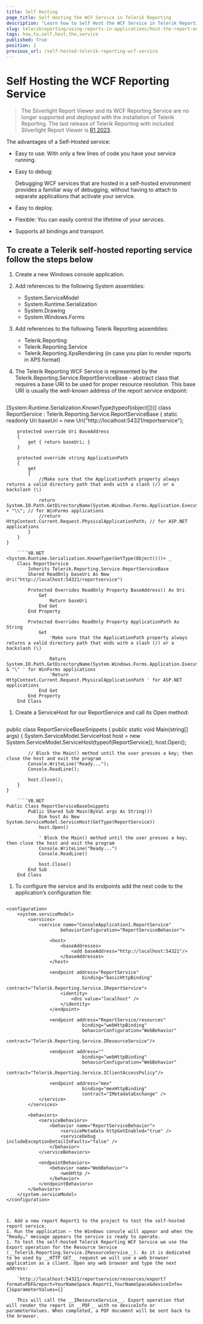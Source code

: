 ```yaml
---
title: Self Hosting
page_title: Self Hosting the WCF Service in Telerik Reporting
description: "Learn how to Self Host the WCF Service in Telerik Reporting."
slug: telerikreporting/using-reports-in-applications/host-the-report-engine-remotely/telerik-reporting-wcf-service/how-to-self-host-the-service
tags: how,to,self,host,the,service
published: True
position: 2
previous_url: /self-hosted-telerik-reporting-wcf-service
---
```


# Self Hosting the WCF Reporting Service

> The Silverlight Report Viewer and its WCF Reporting Service are no longer supported and deployed with the installation of Telerik Reporting. The last release of Telerik Reporting with included Silverlight Report Viewer is [R1 2023](https://www.telerik.com/support/whats-new/reporting/release-history/progress-telerik-reporting-r1-2023-17-0-23-118).

The advantages of a Self-Hosted service:

* Easy to use: With only a few lines of code you have your service running.
* Easy to debug:

	Debugging WCF services that are hosted in a self-hosted environment provides a familiar way of debugging, without having to attach to separate applications that activate your service.

* Easy to deploy.
* Flexible: You can easily control the lifetime of your services.
* Supports all bindings and transport.

## To create a Telerik self-hosted reporting service follow the steps below

1. Create a new Windows console application.
1. Add references to the following System assemblies:

	+ System.ServiceModel
	+ System.Runtime.Serialization
	+ System.Drawing
	+ System.Windows.Forms

1. Add references to the following Telerik Reporting assemblies:

	+ Telerik.Reporting
	+ Telerik.Reporting.Service
	+ Telerik.Reporting.XpsRendering (in case you plan to render reports in XPS format)

1. The Telerik Reporting WCF Service is represented by the Telerik.Reporting.Service.ReportServiceBase - abstract class that requires a base URI to be used for proper resource resolution. This base URI is usually the well-known address of the report service endpoint:

	````C#
[System.Runtime.Serialization.KnownType(typeof(object[]))]
	class ReportService : Telerik.Reporting.Service.ReportServiceBase
	{
		static readonly Uri baseUri = new Uri("http://localhost:54321/reportservice");

		protected override Uri BaseAddress
		{
			get { return baseUri; }
		}

		protected override string ApplicationPath
		{
			get
			{
				//Make sure that the ApplicationPath property always returns a valid directory path that ends with a slash (/) or a backslash (\)

				return System.IO.Path.GetDirectoryName(System.Windows.Forms.Application.ExecutablePath) + "\\"; // for WinForms applications
				//return HttpContext.Current.Request.PhysicalApplicationPath; // for ASP.NET applications
			}
		}
	}
````
	````VB.NET
<System.Runtime.Serialization.KnownType(GetType(Object()))> _
	Class ReportService
		Inherits Telerik.Reporting.Service.ReportServiceBase
		Shared ReadOnly baseUri As New Uri("http://localhost:54321/reportservice")

		Protected Overrides ReadOnly Property BaseAddress() As Uri
			Get
				Return baseUri
			End Get
		End Property

		Protected Overrides ReadOnly Property ApplicationPath As String
			Get
				'Make sure that the ApplicationPath property always returns a valid directory path that ends with a slash (/) or a backslash (\)

				Return System.IO.Path.GetDirectoryName(System.Windows.Forms.Application.ExecutablePath) & "\" ' for WinForms applications
				'Return HttpContext.Current.Request.PhysicalApplicationPath ' for ASP.NET applications
			End Get
		End Property
	End Class
````


1. Create a ServiceHost for our ReportService and call its Open method:

	````C#
public class ReportServiceBaseSnippets
	{
		public static void Main(string[] args)
		{
			System.ServiceModel.ServiceHost host = new System.ServiceModel.ServiceHost(typeof(ReportService));
			host.Open();

			// Block the Main() method until the user presses a key; then close the host and exit the program
			Console.WriteLine("Ready...");
			Console.ReadLine();

			host.Close();
		}
	}
````
	````VB.NET
Public Class ReportServiceBaseSnippets
		Public Shared Sub Main(ByVal args As String())
			Dim host As New System.ServiceModel.ServiceHost(GetType(ReportService))
			host.Open()

			' Block the Main() method until the user presses a key; then close the host and exit the program
			Console.WriteLine("Ready...")
			Console.ReadLine()

			host.Close()
		End Sub
	End Class
````


1. To configure the service and its endpoints add the next code to the application’s configuration file:

	````XML
<?xml version="1.0" encoding="utf-8" ?>
	<configuration>
		<system.serviceModel>
			<services>
				<service name="ConsoleApplication1.ReportService"
						behaviorConfiguration="ReportServiceBehavior">

					<host>
						<baseAddresses>
							<add baseAddress="http://localhost:54321"/>
						</baseAddresses>
					</host>

					<endpoint address="ReportService"
								binding="basicHttpBinding"
								contract="Telerik.Reporting.Service.IReportService">
						<identity>
							<dns value="localhost" />
						</identity>
					</endpoint>

					<endpoint address="ReportService/resources"
								binding="webHttpBinding"
								behaviorConfiguration="WebBehavior"
								contract="Telerik.Reporting.Service.IResourceService"/>

					<endpoint address=""
								binding="webHttpBinding"
								behaviorConfiguration="WebBehavior"
								contract="Telerik.Reporting.Service.IClientAccessPolicy"/>

					<endpoint address="mex"
								binding="mexHttpBinding"
								contract="IMetadataExchange" />
				</service>
			</services>

			<behaviors>
				<serviceBehaviors>
					<behavior name="ReportServiceBehavior">
						<serviceMetadata httpGetEnabled="true" />
						<serviceDebug includeExceptionDetailInFaults="false" />
					</behavior>
				</serviceBehaviors>

				<endpointBehaviors>
					<behavior name="WebBehavior">
						<webHttp />
					</behavior>
				</endpointBehaviors>
			</behaviors>
		</system.serviceModel>
	</configuration>
````


1. Add a new report Report1 to the project to test the self-hosted report service.
1. Run the application – the Windows console will appear and when the "Ready…" message appears the service is ready to operate.
1. To test the self-hosted Telerik Reporting WCF Service we use the Export operation for the Resource Service (__Telerik.Reporting.Service.IResourceService__). As it is dedicated to be used by __HTTP GET__ request we will use a web browser application as a client. Open any web browser and type the next address:

	`http://localhost:54321/reportservice/resources/export?format=PDF&report=YourNameSpace.Report1,YourNameSpace&deviceInfo={}&parameterValues={}`

	This will call the __IResourceService__. Export operation that will render the report in __PDF__ with no deviceInfo or parameterValues. When completed, a PDF document will be sent back to the browser.
